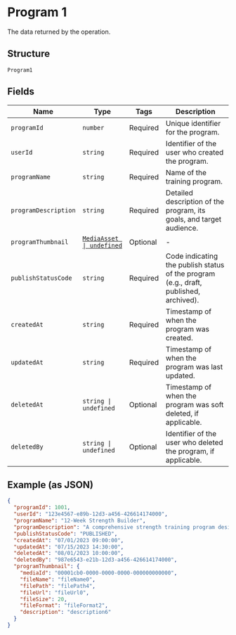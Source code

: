 
# Program 1

The data returned by the operation.

## Structure

`Program1`

## Fields

| Name | Type | Tags | Description |
|  --- | --- | --- | --- |
| `programId` | `number` | Required | Unique identifier for the program. |
| `userId` | `string` | Required | Identifier of the user who created the program. |
| `programName` | `string` | Required | Name of the training program. |
| `programDescription` | `string` | Required | Detailed description of the program, its goals, and target audience. |
| `programThumbnail` | [`MediaAsset \| undefined`](../../doc/models/media-asset.md) | Optional | - |
| `publishStatusCode` | `string` | Required | Code indicating the publish status of the program (e.g., draft, published, archived). |
| `createdAt` | `string` | Required | Timestamp of when the program was created. |
| `updatedAt` | `string` | Required | Timestamp of when the program was last updated. |
| `deletedAt` | `string \| undefined` | Optional | Timestamp of when the program was soft deleted, if applicable. |
| `deletedBy` | `string \| undefined` | Optional | Identifier of the user who deleted the program, if applicable. |

## Example (as JSON)

```json
{
  "programId": 1001,
  "userId": "123e4567-e89b-12d3-a456-426614174000",
  "programName": "12-Week Strength Builder",
  "programDescription": "A comprehensive strength training program designed for intermediate lifters looking to increase their overall strength in major compound lifts.",
  "publishStatusCode": "PUBLISHED",
  "createdAt": "07/01/2023 09:00:00",
  "updatedAt": "07/15/2023 14:30:00",
  "deletedAt": "08/01/2023 10:00:00",
  "deletedBy": "987e6543-e21b-12d3-a456-426614174000",
  "programThumbnail": {
    "mediaId": "00001cb0-0000-0000-0000-000000000000",
    "fileName": "fileName0",
    "filePath": "filePath4",
    "fileUrl": "fileUrl0",
    "fileSize": 20,
    "fileFormat": "fileFormat2",
    "description": "description6"
  }
}
```

